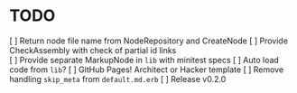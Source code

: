 # TODO

[ ] Return node file name from NodeRepository and CreateNode
[ ] Provide CheckAssembly with check of partial id links   
[ ] Provide separate MarkupNode in `lib` with minitest specs
[ ] Auto load code from `lib`?
[ ] GitHub Pages! Architect or Hacker template
[ ] Remove handling `skip_meta` from `default.md.erb`
[ ] Release v0.2.0
